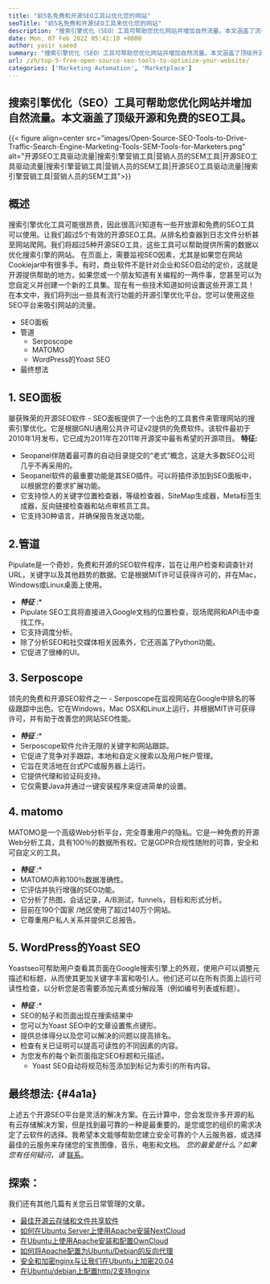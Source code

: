 ```yaml
---
title: "前5名免费和开源SEO工具以优化您的网站" 
seoTitle: "前5名免费和开源SEO工具来优化您的网站" 
description: "搜索引擎优化（SEO）工具可帮助您优化网站并增加自然流量。本文涵盖了流行的开源SEO工具。" 
date: Mon, 07 Feb 2022 05:41:10 +0000
author: yasir saeed
summary: "搜索引擎优化（SEO）工具可帮助您优化网站并增加自然流量。本文涵盖了顶级开源和免费的SEO工具。" 
url: /zh/top-5-free-open-source-seo-tools-to-optimize-your-website/
categories: ['Marketing Automation', 'Marketplace']
---
```


## 搜索引擎优化（SEO）工具可帮助您优化网站并增加自然流量。本文涵盖了顶级开源和免费的SEO工具。

{{< figure align=center src="images/Open-Source-SEO-Tools-to-Drive-Traffic-Search-Engine-Marketing-Tools-SEM-Tools-for-Marketers.png" alt="开源SEO工具驱动流量|搜索引擎营销工具|营销人员的SEM工具|开源SEO工具驱动流量|搜索引擎营销工具|营销人员的SEM工具|开源SEO工具驱动流量|搜索引擎营销工具|营销人员的SEM工具">}}


##  **概述**  
搜索引擎优化工具可能很昂贵，因此很高兴知道有一些开放源和免费的SEO工具可以使用。让我们超过5个有效的开源SEO工具。从排名检查器到日志文件分析甚至网站爬网。我们将超过5种开源SEO工具，这些工具可以帮助提供所需的数据以优化搜索引擎的网站。
在页面上，需要监视SEO因素，尤其是如果您在网站Cookiejar中有很多手。有时，商业软件不是针对企业和SEO启动的定价，这就是开源提供帮助的地方。如果您或一个朋友知道有关编程的一两件事，您甚至可以为您自定义并创建一个新的工具集。现在有一些技术知道如何设置这些开源工具！
在本文中，我们将列出一些具有流行功能的开源引擎优化平台。您可以使用这些SEO平台来吸引网站的流量。
  * SEO面板
* 管道
  * Serposcope
  * MATOMO
  * WordPress的Yoast SEO
* 最终想法

## 1. SEO面板
屡获殊荣的开源SEO软件 -  SEO面板提供了一个出色的工具套件来管理网站的搜索引擎优化。它是根据GNU通用公共许可证v2提供的免费软件。该软件最初于2010年1月发布，它已成为2011年在2011年开源奖中最有希望的开源项目。
 **特征:**  
  * Seopanel伴随着最可靠的自动目录提交的“老式”概念，这是大多数SEO公司几乎不再采用的。
  * Seopanel软件的最重要功能是其SEO插件。可以将插件添加到SEO面板中，以根据您的要求扩展功能。
* 它支持惊人的关键字位置检查器，等级检查器，SiteMap生成器，Meta标签生成器，反向链接检查器和站点审核员工具。
* 它支持30种语言，并确保报告发送功能。

## 2.管道
Pipulate是一个奇妙，免费和开源的SEO软件程序，旨在让用户检查和调查针对URL，关键字以及其他趋势的数据。它是根据MIT许可证获得许可的，并在Mac，Windows或Linux桌面上使用。
*  ***特征**  :** 
  * Pipulate SEO工具将直接进入Google文档的位置检查，现场爬网和API击中查找工作。
* 它支持调度分析。
* 除了分析SEO和社交媒体相关因素外，它还涵盖了Python功能。
* 它促进了很棒的UI。

## 3. Serposcope
领先的免费和开源SEO软件之一 -  Serposcope在监视网站在Google中排名的等级跟踪中出色。它在Windows，Mac OSX和Linux上运行，并根据MIT许可获得许可，并有助于改善您的网站SEO性能。
*  ***特征**  :** 
  * Serposcope软件允许无限的关键字和网站跟踪。
* 它促进了竞争对手跟踪，本地和自定义搜索以及用户帐户管理。
* 它旨在灵活地在台式PC或服务器上运行。
* 它提供代理和验证码支持。
* 它仅需要Java并通过一键安装程序来促进简单的设置。

## 4. matomo
MATOMO是一个高级Web分析平台，完全尊重用户的隐私。它是一种免费的开源Web分析工具，具有100％的数据所有权。它是GDPR合规性随附的可靠，安全和可自定义的工具。
*  ***特征**  :** 
  * MATOMO声称100％数据准确性。
* 它评估并执行增强的SEO功能。
* 它分析了热图，会话记录，A/B测试，funnels，目标和形式分析。
* 目前在190个国家 /地区使用了超过140万个网站。
* 它尊重用户私人关系并提供汇总报告。

## 5. WordPress的Yoast SEO
Yoastseo可帮助用户查看其页面在Google搜索引擎上的外观，使用户可以调整元描述和标题，从而使其更加关键字丰富和吸引人。他们还可以在所有页面上运行可读性检查，以分析您是否需要添加元素或分解段落（例如编号列表或标题）。
*  ***特征**  :** 
  * SEO的帖子和页面出现在搜索结果中
* 您可以为Yoast SEO中的文章设置焦点键形。
* 提供总体得分以及您可以解决的问题以提高排名。
* 检查有关已证明可以提高可读性的不同因素的内容。
* 为您发布的每个新页面指定SEO标题和元描述。
  * Yoast SEO自动将规范标签添加到标记为索引的所有内容。

##  **最终想法:**   {#4a1a}

上述五个开源SEO平台是灵活的解决方案。在云计算中，您会发现许多开源的私有云存储解决方案，但是找到最可靠的一种是最重要的。是您或您的组织的需求决定了云软件的选择。我希望本文能够帮助您建立安全可靠的个人云服务器，或选择最佳的云服务来存储您的宝贵图像，音乐，电影和文档。
_您的最爱是什么？如果您有任何疑问，请_ [联系][1]。

## 探索：
我们还有其他几篇有关您云日常管理的文章。
  * [最佳开源云存储和文件共享软件][2]
  * [如何在Ubuntu Server上使用Apache安装NextCloud][3]
  * [在Ubuntu上使用Apache安装和配置OwnCloud][4]
  * [如何将Apache配置为Ubuntu/Debian的反向代理][5]
  * [安全和加密nginx与让我们在Ubuntu上加密20.04][6]
  * [在Ubuntu/debian上配置http/2支持nginx][7]



[1]: mailto:yasir.saeed@aspose.com
[2]: https://products.containerize.com/backup-and-sync/
[3]: https://blog.containerize.com/backup-and-sync-software/how-to-install-nextcloud-with-apache-on-ubuntu-server/
[4]: https://blog.containerize.com/backup-and-sync-software/how-to-install-and-configure-owncloud-with-apache-on-ubuntu/
[5]: https://blog.containerize.com/web-server-solution-stack/how-to-configure-apache-as-a-reverse-proxy-for-ubuntudebian/
[6]: https://blog.containerize.com/web-server-solution-stack/how-to-secure-nginx-with-letsencrypt-on-ubuntu-20-04/
[7]: https://blog.containerize.com/web-server-solution-stack/how-to-configure-http2-support-in-nginx-on-ubuntudebian/
